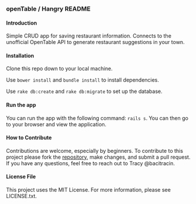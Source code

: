 ### openTable / Hangry README
#### Introduction

Simple CRUD app for saving restaurant information. Connects to the unofficial OpenTable API to generate restaurant suggestions in your town. 

#### Installation

Clone this repo down to your local machine. 

Use `bower install` and `bundle install` to install dependencies. 

Use `rake db:create` and `rake db:migrate` to set up the database. 

#### Run the app

You can run the app with the following command: `rails s`. You can then go to your browser and view the application.

#### How to Contribute

Contributions are welcome, especially by beginners. To contribute to this project please fork the [repository](https://github.com/bacitracin/openTable), make changes, and submit a pull request. If you have any questions, feel free to reach out to Tracy @bacitracin. 

#### License File

This project uses the MIT License. For more information, please see LICENSE.txt.